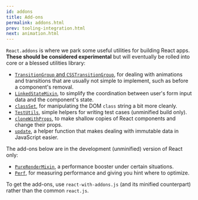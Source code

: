 ```yaml
---
id: addons
title: Add-ons
permalink: addons.html
prev: tooling-integration.html
next: animation.html
---
```


`React.addons` is where we park some useful utilities for building React apps. **These should be considered experimental** but will eventually be rolled into core or a blessed utilities library:

- [`TransitionGroup` and `CSSTransitionGroup`](animation.html), for dealing with animations and transitions that are usually not simple to implement, such as before a component's removal.
- [`LinkedStateMixin`](two-way-binding-helpers.html), to simplify the coordination between user's form input data and the component's state.
- [`classSet`](class-name-manipulation.html), for manipulating the DOM `class` string a bit more cleanly.
- [`TestUtils`](test-utils.html), simple helpers for writing test cases (unminified build only).
- [`cloneWithProps`](clone-with-props.html), to make shallow copies of React components and change their props.
- [`update`](update.html), a helper function that makes dealing with immutable data in JavaScript easier.

The add-ons below are in the development (unminified) version of React only:

- [`PureRenderMixin`](pure-render-mixin.html), a performance booster under certain situations.
- [`Perf`](perf.html), for measuring performance and giving you hint where to optimize.

To get the add-ons, use `react-with-addons.js` (and its minified counterpart) rather than the common `react.js`.
